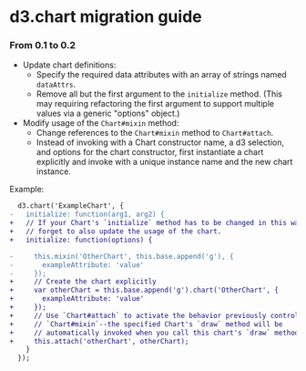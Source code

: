 # d3.chart migration guide

### From 0.1 to 0.2

- Update chart definitions:
  - Specify the required data attributes with an array of strings named
    `dataAttrs`.
  - Remove all but the first argument to the `initialize` method. (This may
    requiring refactoring the first argument to support multiple values via a
    generic "options" object.)
- Modify usage of the `Chart#mixin` method:
  - Change references to the `Chart#mixin` method to `Chart#attach`.
  - Instead of invoking with a Chart constructor name, a d3 selection, and
    options for the chart constructor, first instantiate a chart explicitly and
    invoke with a unique instance name and the new chart instance.

Example:

```diff
  d3.chart('ExampleChart', {
-   initialize: function(arg1, arg2) {
+   // If your Chart's `initialize` method has to be changed in this way, don't
+   // forget to also update the usage of the chart.
+   initialize: function(options) {

-     this.mixin('OtherChart', this.base.append('g'), {
-       exampleAttribute: 'value'
-     });
+     // Create the chart explicitly
+     var otherChart = this.base.append('g').chart('OtherChart', {
+       exampleAttribute: 'value'
+     });
+     // Use `Chart#attach` to activate the behavior previously controlled via
+     // `Chart#mixin`--the specified Chart's `draw` method will be
+     // automatically invoked when you call this chart's `draw` method.
+     this.attach('otherChart', otherChart);
    }
  });
```

